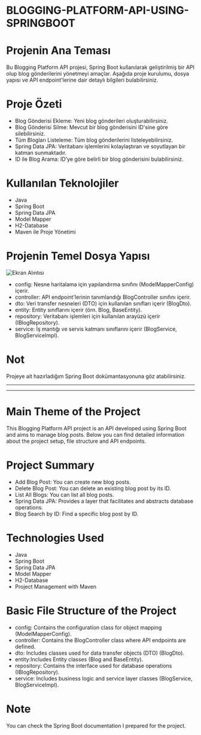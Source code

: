 # BLOGGING-PLATFORM-API-USING-SPRINGBOOT
# Projenin Ana Teması
Bu Blogging Platform API projesi, Spring Boot kullanılarak geliştirilmiş bir API olup blog gönderilerini yönetmeyi amaçlar. Aşağıda proje kurulumu, dosya yapısı ve API endpoint'lerine dair detaylı bilgileri bulabilirsiniz.
# Proje Özeti
<ul>
<li>Blog Gönderisi Ekleme: Yeni blog gönderileri oluşturabilirsiniz.</li>
<li>Blog Gönderisi Silme: Mevcut bir blog gönderisini ID'sine göre silebilirsiniz.</li>
<li>Tüm Blogları Listeleme: Tüm blog gönderilerini listeleyebilirsiniz.</li>
<li>Spring Data JPA: Veritabanı işlemlerini kolaylaştıran ve soyutlayan bir katman sunmaktadır.</li>
<li>ID ile Blog Arama: ID’ye göre belirli bir blog gönderisini bulabilirsiniz.</li>
</ul>

# Kullanılan Teknolojiler
<ul>
  <li>Java</li>
  <li>Spring Boot</li>
  <li>Spring Data JPA</li>
  <li>Model Mapper</li>
  <li>H2-Database</li>
  <li>Maven ile Proje Yönetimi</li>
</ul>

# Projenin Temel Dosya Yapısı
![Ekran Alıntısı](https://github.com/user-attachments/assets/780fdedd-3bd0-4a9e-9234-a4f8c48f5005)
<ul>
  <li>config: Nesne haritalama için yapılandırma sınıfını (ModelMapperConfig) içerir.</li>
  <li>controller: API endpoint'lerinin tanımlandığı BlogController sınıfını içerir.</li>
  <li>dto: Veri transfer nesneleri (DTO) için kullanılan sınıfları içerir (BlogDto).</li>
  <li>entity: Entity sınıflarını içerir (örn. Blog, BaseEntity).</li>
  <li>repository: Veritabanı işlemleri için kullanılan arayüzü içerir (IBlogRepository).</li>
  <li>service: İş mantığı ve servis katmanı sınıflarını içerir (BlogService, BlogServiceImpl).</li>
</ul>

# Not
Projeye ait hazırladığım Spring Boot dokümantasyonuna göz atabilirsiniz.

----
----
# Main Theme of the Project
This Blogging Platform API project is an API developed using Spring Boot and aims to manage blog posts. Below you can find detailed information about the project setup, file structure and API endpoints.
# Project Summary
<ul>
<li>Add Blog Post: You can create new blog posts.</li>
<li>Delete Blog Post: You can delete an existing blog post by its ID.</li>
<li>List All Blogs: You can list all blog posts.</li>
<li>Spring Data JPA: Provides a layer that facilitates and abstracts database operations.</li>
<li>Blog Search by ID: Find a specific blog post by ID.</li>
</ul>

# Technologies Used
<ul>
  <li>Java</li>
  <li>Spring Boot</li>
  <li>Spring Data JPA</li>
  <li>Model Mapper</li>
  <li>H2-Database</li>
  <li>Project Management with Maven</li>
</ul>

# Basic File Structure of the Project
<ul>
  <li>config: Contains the configuration class for object mapping (ModelMapperConfig).</li>
  <li>controller: Contains the BlogController class where API endpoints are defined.</li>
  <li>dto: Includes classes used for data transfer objects (DTO) (BlogDto).</li>
  <li>entity:Includes Entity classes (Blog and BaseEntity).</li>
  <li>repository: Contains the interface used for database operations (IBlogRepository).</li>
  <li>service: Includes business logic and service layer classes (BlogService, BlogServiceImpl).</li>
</ul>

# Note
You can check the Spring Boot documentation I prepared for the project.
